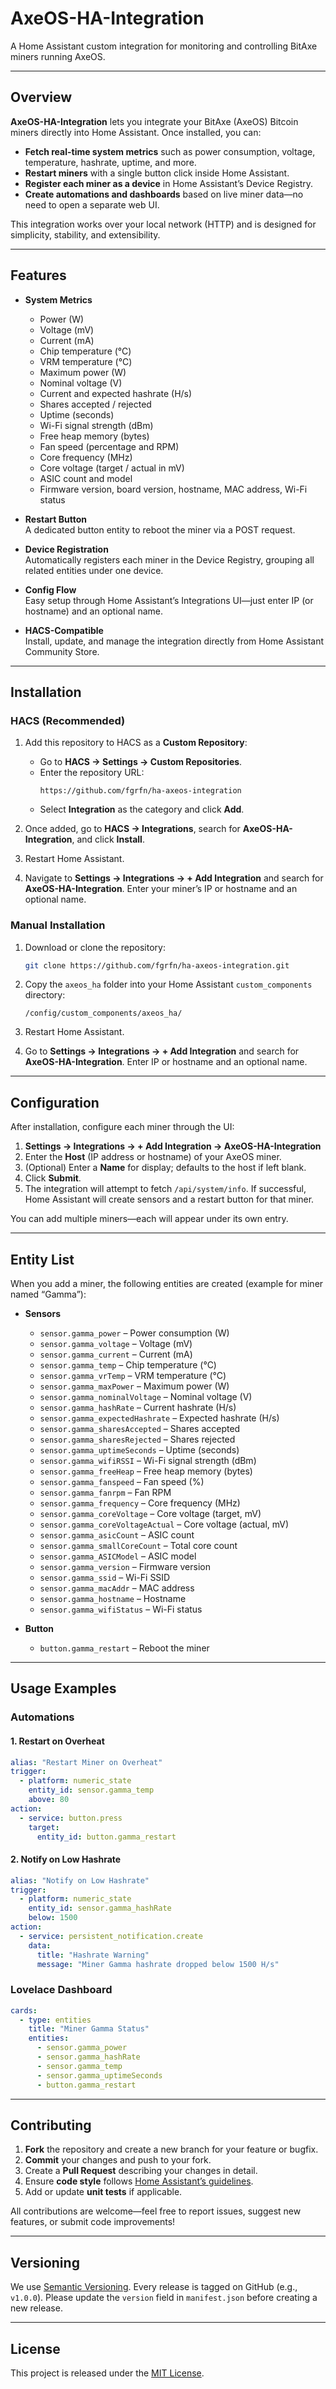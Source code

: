# AxeOS-HA-Integration

A Home Assistant custom integration for monitoring and controlling BitAxe miners running AxeOS.

---

## Overview

**AxeOS-HA-Integration** lets you integrate your BitAxe (AxeOS) Bitcoin miners directly into Home Assistant. Once installed, you can:

- **Fetch real-time system metrics** such as power consumption, voltage, temperature, hashrate, uptime, and more.
- **Restart miners** with a single button click inside Home Assistant.
- **Register each miner as a device** in Home Assistant’s Device Registry.
- **Create automations and dashboards** based on live miner data—no need to open a separate web UI.

This integration works over your local network (HTTP) and is designed for simplicity, stability, and extensibility.

---

## Features

- **System Metrics**
  - Power (W)
  - Voltage (mV)
  - Current (mA)
  - Chip temperature (°C)
  - VRM temperature (°C)
  - Maximum power (W)
  - Nominal voltage (V)
  - Current and expected hashrate (H/s)
  - Shares accepted / rejected
  - Uptime (seconds)
  - Wi-Fi signal strength (dBm)
  - Free heap memory (bytes)
  - Fan speed (percentage and RPM)
  - Core frequency (MHz)
  - Core voltage (target / actual in mV)
  - ASIC count and model
  - Firmware version, board version, hostname, MAC address, Wi-Fi status

- **Restart Button**  
  A dedicated button entity to reboot the miner via a POST request.

- **Device Registration**  
  Automatically registers each miner in the Device Registry, grouping all related entities under one device.

- **Config Flow**  
  Easy setup through Home Assistant’s Integrations UI—just enter IP (or hostname) and an optional name.

- **HACS-Compatible**  
  Install, update, and manage the integration directly from Home Assistant Community Store.

---

## Installation

### HACS (Recommended)

1. Add this repository to HACS as a **Custom Repository**:  
   - Go to **HACS → Settings → Custom Repositories**.  
   - Enter the repository URL:  
     ```
     https://github.com/fgrfn/ha-axeos-integration
     ```  
   - Select **Integration** as the category and click **Add**.

2. Once added, go to **HACS → Integrations**, search for **AxeOS-HA-Integration**, and click **Install**.

3. Restart Home Assistant.

4. Navigate to **Settings → Integrations → + Add Integration** and search for **AxeOS-HA-Integration**. Enter your miner’s IP or hostname and an optional name.

### Manual Installation

1. Download or clone the repository:
   ```bash
   git clone https://github.com/fgrfn/ha-axeos-integration.git
   ```

2. Copy the `axeos_ha` folder into your Home Assistant `custom_components` directory:
   ```
   /config/custom_components/axeos_ha/
   ```

3. Restart Home Assistant.

4. Go to **Settings → Integrations → + Add Integration** and search for **AxeOS-HA-Integration**. Enter IP or hostname and an optional name.

---

## Configuration

After installation, configure each miner through the UI:

1. **Settings → Integrations → + Add Integration → AxeOS-HA-Integration**  
2. Enter the **Host** (IP address or hostname) of your AxeOS miner.  
3. (Optional) Enter a **Name** for display; defaults to the host if left blank.  
4. Click **Submit**.  
5. The integration will attempt to fetch `/api/system/info`. If successful, Home Assistant will create sensors and a restart button for that miner.

You can add multiple miners—each will appear under its own entry.

---

## Entity List

When you add a miner, the following entities are created (example for miner named “Gamma”):

- **Sensors**  
  - `sensor.gamma_power` – Power consumption (W)  
  - `sensor.gamma_voltage` – Voltage (mV)  
  - `sensor.gamma_current` – Current (mA)  
  - `sensor.gamma_temp` – Chip temperature (°C)  
  - `sensor.gamma_vrTemp` – VRM temperature (°C)  
  - `sensor.gamma_maxPower` – Maximum power (W)  
  - `sensor.gamma_nominalVoltage` – Nominal voltage (V)  
  - `sensor.gamma_hashRate` – Current hashrate (H/s)  
  - `sensor.gamma_expectedHashrate` – Expected hashrate (H/s)  
  - `sensor.gamma_sharesAccepted` – Shares accepted  
  - `sensor.gamma_sharesRejected` – Shares rejected  
  - `sensor.gamma_uptimeSeconds` – Uptime (seconds)  
  - `sensor.gamma_wifiRSSI` – Wi-Fi signal strength (dBm)  
  - `sensor.gamma_freeHeap` – Free heap memory (bytes)  
  - `sensor.gamma_fanspeed` – Fan speed (%)  
  - `sensor.gamma_fanrpm` – Fan RPM  
  - `sensor.gamma_frequency` – Core frequency (MHz)  
  - `sensor.gamma_coreVoltage` – Core voltage (target, mV)  
  - `sensor.gamma_coreVoltageActual` – Core voltage (actual, mV)  
  - `sensor.gamma_asicCount` – ASIC count  
  - `sensor.gamma_smallCoreCount` – Total core count  
  - `sensor.gamma_ASICModel` – ASIC model  
  - `sensor.gamma_version` – Firmware version  
  - `sensor.gamma_ssid` – Wi-Fi SSID  
  - `sensor.gamma_macAddr` – MAC address  
  - `sensor.gamma_hostname` – Hostname  
  - `sensor.gamma_wifiStatus` – Wi-Fi status  

- **Button**  
  - `button.gamma_restart` – Reboot the miner

---

## Usage Examples

### Automations

#### 1. Restart on Overheat

```yaml
alias: "Restart Miner on Overheat"
trigger:
  - platform: numeric_state
    entity_id: sensor.gamma_temp
    above: 80
action:
  - service: button.press
    target:
      entity_id: button.gamma_restart
```

#### 2. Notify on Low Hashrate

```yaml
alias: "Notify on Low Hashrate"
trigger:
  - platform: numeric_state
    entity_id: sensor.gamma_hashRate
    below: 1500
action:
  - service: persistent_notification.create
    data:
      title: "Hashrate Warning"
      message: "Miner Gamma hashrate dropped below 1500 H/s"
```

### Lovelace Dashboard

```yaml
cards:
  - type: entities
    title: "Miner Gamma Status"
    entities:
      - sensor.gamma_power
      - sensor.gamma_hashRate
      - sensor.gamma_temp
      - sensor.gamma_uptimeSeconds
      - button.gamma_restart
```

---

## Contributing

1. **Fork** the repository and create a new branch for your feature or bugfix.
2. **Commit** your changes and push to your fork.
3. Create a **Pull Request** describing your changes in detail.
4. Ensure **code style** follows [Home Assistant’s guidelines](https://developers.home-assistant.io/docs/development_guidelines).
5. Add or update **unit tests** if applicable.

All contributions are welcome—feel free to report issues, suggest new features, or submit code improvements!

---

## Versioning

We use [Semantic Versioning](https://semver.org/). Every release is tagged on GitHub (e.g., `v1.0.0`). Please update the `version` field in `manifest.json` before creating a new release.

---

## License

This project is released under the [MIT License](LICENSE).  
